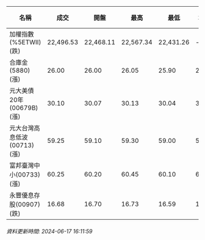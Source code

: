 | 名稱 | 成交 | 開盤 | 最高 | 最低 | 均價 | 成交金額(億) | 昨收 | 漲跌幅 | 漲跌 | 總量 | 昨量 | 振幅 |
| -------- | -------- | -------- | -------- |-------- | -------- | -------- |-------- |-------- |-------- | -------- | -------- |-------- |
|加權指數(%5ETWII) (跌)|22,496.53|22,468.11|22,567.34|22,431.26|-|4,426.97|22,504.72|0.04%|8.19|9,340,528|0|0.60%|
|合庫金(5880) (漲)|26.00|26.00|26.05|25.90|25.99|1.89|25.95|0.19%|0.05|7,273|7,879|0.58%|
|元大美債20年(00679B) (漲)|30.10|30.07|30.13|30.04|30.10|17.99|29.93|0.57%|0.17|59,757|79,082|0.30%|
|元大台灣高息低波(00713) (漲)|59.25|59.10|59.30|59.00|59.19|13.09|59.10|0.25%|0.15|22,117|14,308|0.51%|
|富邦臺灣中小(00733) (漲)|60.25|60.20|60.45|60.10|60.29|1.28|60.15|0.17%|0.10|2,118|2,711|0.58%|
|永豐優息存股(00907) (跌)|16.68|16.70|16.73|16.59|16.67|0.718|16.70|0.12%|0.02|4,308|3,365|0.84%|
###### 資料更新時間: 2024-06-17 16:11:59